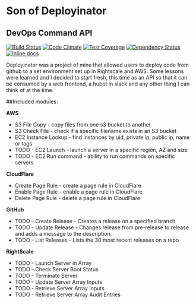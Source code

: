 # Son of Deployinator
## DevOps Command API

[![Build Status](https://travis-ci.org/angelamancini/devops_control_api.svg?branch=master)](https://travis-ci.org/angelamancini/devops_control_api) [![Code Climate](https://codeclimate.com/github/angelamancini/devops_control_api/badges/gpa.svg)](https://codeclimate.com/github/angelamancini/devops_control_api) [![Test Coverage](https://codeclimate.com/github/angelamancini/devops_control_api/badges/coverage.svg)](https://codeclimate.com/github/angelamancini/devops_control_api/coverage) [![Dependency Status](https://gemnasium.com/badges/github.com/angelamancini/devops_control_api.svg)](https://gemnasium.com/github.com/angelamancini/devops_control_api) [![Inline docs](http://inch-ci.org/github/angelamancini/devops_control_api.svg?branch=master)](http://inch-ci.org/github/angelamancini/devops_control_api)

Deployinator was a project of mine that allowed users to deploy code from github to a set environment set up in Rightscale and AWS. Some lessons were learned and I decided to start fresh, this time as an API so that it can be consumed by a web frontend, a hubot in slack and any other thing I can think of at the time.

##Included modules:

**AWS**
* S3 File Copy - copy files from one s3 bucket to another
* S3 Check File - check if a specific filename exists in an S3 bucket
* EC2 Instance Lookup - find instances by uid, private ip, public ip, name or tags
* TODO - EC2 Launch - launch a server in a specific region, AZ and size
* TODO - EC2 Run command - ability to run commands on specific servers

**CloudFlare**
* Create Page Rule - create a page rule in CloudFlare
* Enable Page Rule - enable a page rule in CloudFlare
* Delete Page Rule - delete a page rule in CloudFlare

**GitHub**
* TODO - Create Release - Creates a release on a specified branch
* TODO - Update Release - Changes release from pre-release to release and adds a message to the description.
* TODO - List Releases - Lists the 30 most recent releases on a repo

**RightScale**
* TODO - Launch Server in Array
* TODO - Check Server Boot Status
* TODO - Terminate Server
* TODO - Update Server Array Inputs
* TODO - Retrieve Server Array Inputs
* TODO - Retrieve Server Array Audit Entries
